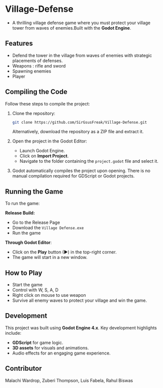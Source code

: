 # Village-Defense
- A thrilling village defense game where you must protect your village tower from waves of enemies.Built with the **Godot Engine**.

## Features
- Defend the tower in the village from waves of enemies with strategic placements of defenses.
- Weapons : rifle and sword
- Spawning enemies
- Player

## Compiling the Code
Follow these steps to compile the project:

1. Clone the repository:
    ```bash
    git clone https://github.com/SirGsusFreak/Village-Defense.git
    ```
    Alternatively, download the repository as a ZIP file and extract it.

2. Open the project in the Godot Editor:
   - Launch Godot Engine.
   - Click on **Import Project**.
   - Navigate to the folder containing the `project.godot` file and select it.

3. Godot automatically compiles the project upon opening. There is no manual compilation required for GDScript or Godot projects.

## Running the Game
To run the game:

**Release Build:**
   - Go to the Release Page
   - Download the `Village Defense.exe`
   - Run the game

**Through Godot Editor**:
   - Click on the **Play** button (▶) in the top-right corner.
   - The game will start in a new window.

## How to Play
- Start the game
- Control with W, S, A, D
- Right click on mouse to use weapon
- Survive all enemy waves to protect your village and win the game.

## Development
This project was built using **Godot Engine 4.x**. Key development highlights include:
- **GDScript** for game logic.
- **3D assets** for visuals and animations.
- Audio effects for an engaging game experience.

## Contributor
  Malachi Wardrop, Zuberi Thompson, Luis Fabela, Rahul Biswas

